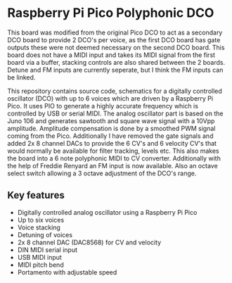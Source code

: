 # Raspberry Pi Pico Polyphonic DCO

This board was modified from the original Pico DCO to act as a secondary DCO board to provide 2 DCO's per voice, as the first DCO board has gate outputs these were not deemed necessary on the second DCO board. This board does not have a MIDI input and takes its MIDI signal from the first board via a buffer, stacking controls are also shared between the 2 boards. Detune and FM inputs are currently seperate, but I think the FM inputs can be linked.

This repository contains source code, schematics for a digitally controlled oscillator (DCO) with up to 6 voices which are driven by a Raspberry Pi Pico. It uses PIO to generate a highly accurate frequency which is controlled by USB or serial MIDI. The analog oscillator part is based on the Juno 106 and generates sawtooth and square wave signal with a 10Vpp amplitude. Amplitude compensation is done by a smoothed PWM signal coming from the Pico. Additionally I have removed the gate signals and added 2x 8 channel DACs to provide the 6 CV's and 6 velocity CV's that would normally be available for filter tracking, levels etc. This also makes the board into a 6 note polyphonic MIDI to CV converter. Additionally with the help of Freddie Renyard an FM input is now available. Also an octave select switch allowing a 3 octave adjustment of the DCO's range.

## Key features

- Digitally controlled analog oscillator using a Raspberry Pi Pico
- Up to six voices
- Voice stacking
- Detuning of voices
- 2x 8 channel DAC (DAC8568) for CV and velocity
- DIN MIDI serial input
- USB MIDI input
- MIDI pitch bend
- Portamento with adjustable speed
